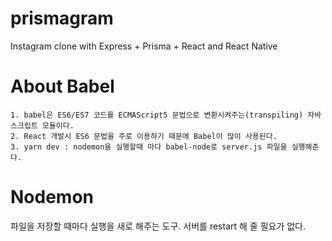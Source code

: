 # prismagram
Instagram clone with Express + Prisma + React and React Native

# About Babel
    1. babel은 ES6/ES7 코드를 ECMAScript5 문법으로 변환시켜주는(transpiling) 자바스크립트 모듈이다. 
    2. React 개발시 ES6 문법을 주로 이용하기 때문에 Babel이 많이 사용된다. 
    3. yarn dev : nodemon을 실행할때 마다 babel-node로 server.js 파일을 실행해준다.

# Nodemon
파일을 저장할 때마다 실행을 새로 해주는 도구. 
서버를 restart 해 줄 필요가 없다.